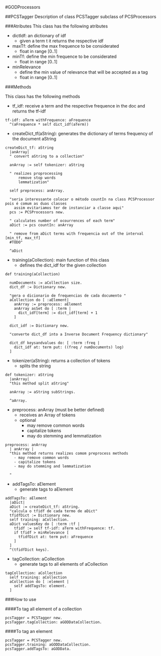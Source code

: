 #GODProcessors

##PCSTagger
Description of class PCSTagger subclass of PCSProcessors

###Atributes
This class has the following atributes

  - dictIdf: an dictionary of idf
    - given a term t it returns the respective idf
  - maxTf: define the max frequence to be considerated
    - float in range [0..1]
  - minTf: define the min frequence to be considerated
    - float in range [0..1]
  - minRelevance
    - define the min value of relevance that will be accepted as a tag
    - float in range [0..1]


###Methods

This class has the following methods

  - tf_idf: receive a term and the respective frequence in the doc and returns the tf-idf
```Smalltalk
tf-idf: aTerm withFrequence: aFrequence
  ^(aFrequence * self dict_idf(aTerm))
```

  - createDict_tf(aString): generates the dictionary of terms frequency of the document aString
```Smalltalk
createDict_tf: aString
  |anArray|
  " convert aString to a collection"
  
  anArray := self tokenizer: aString

  " realizes proprocessing
      remove stop words
      lemmatization"
  
  self preprocess: anArray.
  
  "seria interessante colocar o método countIn na class PCSProcessor pois é comum as duas classes
    assim evitariamos ter de instanciar a classe aqui"
  pcs := PCSProcessors new.
  
  " calculates number of ocourrences of each term"
  aDict := pcs countIn: anArray
  
  " remove from aDict terms with frequencia out of the interval [min_tf, max_tf]
  #TODO"

  ^aDict
```
  - training(aCollection): main function of this class
    - defines the dict_idf for the given collection

```Smalltalk
def training(aCollection)

  numDocuments := aCollection size.
  dict_df := Dictionary new.
  
  "gera o dicionario de frequencias de cada documento "
  aCollection do [ :aElement|
    anArray := preprocess: aElement
    anArray asSet do [ :term |
      dict_idf[term] := dict_idf[term] + 1
    ]

  dict_idf := Dictionary new.
  
  "converte dict_df into a Inverse Document Frequency dictionary"
  
  dict_df keysandvalues do: [ :term :freq |
    dict_idf at: term put: ((freq / numDocuments) log)
  ]
```

  - tokenizer(aString): returns a collection of tokens
    - splits the string
```Smalltalk
def tokenizer: aString
  |anArray|
  "this method split aString"
  
  anArray := aString subStrings.
  
  ^aArray.
```

  - preprocess: anArray (must be better defined)
    - receives an Array of tokens
    - optional
      - may remove common words
      - capitalize tokens
      - may do stemming and lemmatization
```Smalltalk
preprocess: anArray
  | anArray |
  "this method returns realizes comom preprocess methods
    - may remove common words
    - capitalize tokens
    - may do stemming and lemmatization
    
  "
```

  - addTagsTo: aElement
    - generate tags to aElement
```Smalltalk
addTagsTo: aElement
  |aDict|
  aDict := createDict_tf: aString.
  "calcula o tfidf de cada termo de aDict"
  tfidfDict := Dictionary new.
  self training: aCollection.
  aDict valuesKey do [ :term :tf |
    tfidf := self tf-idf: aTerm withFrequence: tf.
    if tfidf > minRelevance [
      tfidfDict at: term put: aFrequence
    ]
  ]
  ^(tfidfDict keys).
```

  - tagCollection: aCollection
    - generate tags to all elements of aCollection
```Smalltalk
tagCollection: aCollection
  self training: aCollection
  aCollection do [ :element |
    self addTagsTo: element.
  ]
```
###How to use

####To tag all element of a collection
```Smalltalk
pcsTagger = PCSTagger new.
pcsTagger.tagCollection: aGODDataCollection.
```
####To tag an element
```Smalltalk
pcsTagger = PCSTagger new.
pcsTagger.training: aGODDataCollection.
pcsTagger.addTagsTo: aGODData.
```
